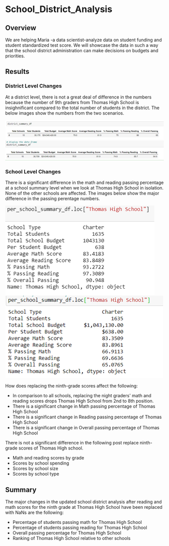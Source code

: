 # School_District_Analysis

## Overview

We are helping Maria -a data scientist-analyze data on student funding and student standardized test score. We will showcase the data in such a way that the school district administration can make decisions on budgets and priorities.

## Results

### District Level Changes
At a district level, there is not a great deal of difference in the numbers because the number of 9th graders from Thomas High School is insighnificant compared to the total number of students in the district. The below images show the numbers from the two scenarios.

![Analysis_images](Resources/district_summary_old.PNG)
![Analysis_images](Resources/district_summary_new.PNG)

### School Level Changes

There is a significant difference in the math and reading passing percentage at a school summary level when we look at Thomas High School in isolation. None of the other schools are affected. The images below show the major difference in the passing perentage numbers.

![Analysis_images](Resources/school_summary_old.PNG)
![Analysis_images](Resources/school_summary_new.PNG)

How does replacing the ninth-grade scores affect the following:

* In comparison to all schools, replacing the night graders' math and reading scores drops Thomas High School from 2nd to 8th position.
* There is a significant change in Math passing percentage of Thomas High School
* There is a significant change in Reading passing percentage of Thomas High School
* There is a significant change in Overall passing percentage of Thomas High School

There is not a significant difference in the following post replace ninth-grade scores of Thomas High school.
* Math and reading scores by grade
* Scores by school spending
* Scores by school size
* Scores by school type

## Summary

The major changes in the updated school district analysis after reading and math scores for the ninth grade at Thomas High School have been replaced with NaNs are the following:
- Percentage of students passing math for Thomas High School
- Percentage of students passing reading for Thomas High School 
- Overall passing percentage for Thomas High School
- Ranking of Thomas High School relative to other schools
